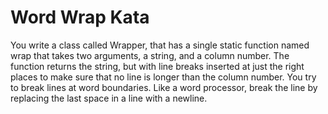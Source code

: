 # Word Wrap Kata

You write a class called Wrapper, that has a single static function named wrap that
takes two arguments, a string, and a column number. The function returns the string, but
with line breaks inserted at just the right places to make sure that no line is longer
than the column number. You try to break lines at word boundaries. Like a word
processor, break the line by replacing the last space in a line with a newline.
